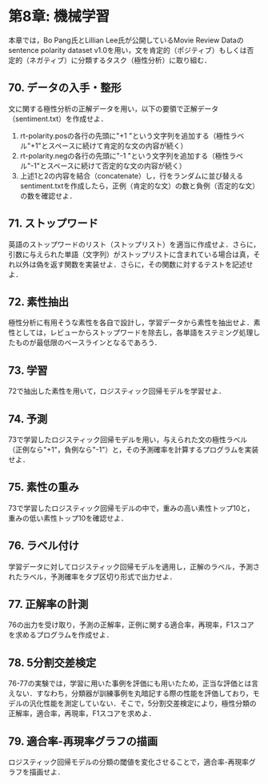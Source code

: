 第8章: 機械学習
===
本章では，Bo Pang氏とLillian Lee氏が公開しているMovie Review Dataのsentence polarity dataset v1.0を用い，文を肯定的（ポジティブ）もしくは否定的（ネガティブ）に分類するタスク（極性分析）に取り組む．

## 70. データの入手・整形
文に関する極性分析の正解データを用い，以下の要領で正解データ（sentiment.txt）を作成せよ．

 1. rt-polarity.posの各行の先頭に"+1 "という文字列を追加する（極性ラベル"+1"とスペースに続けて肯定的な文の内容が続く）
 2. rt-polarity.negの各行の先頭に"-1 "という文字列を追加する（極性ラベル"-1"とスペースに続けて否定的な文の内容が続く）
 3. 上述1と2の内容を結合（concatenate）し，行をランダムに並び替える
sentiment.txtを作成したら，正例（肯定的な文）の数と負例（否定的な文）の数を確認せよ．

## 71. ストップワード
英語のストップワードのリスト（ストップリスト）を適当に作成せよ．さらに，引数に与えられた単語（文字列）がストップリストに含まれている場合は真，それ以外は偽を返す関数を実装せよ．さらに，その関数に対するテストを記述せよ．

## 72. 素性抽出
極性分析に有用そうな素性を各自で設計し，学習データから素性を抽出せよ．素性としては，レビューからストップワードを除去し，各単語をステミング処理したものが最低限のベースラインとなるであろう．

## 73. 学習
72で抽出した素性を用いて，ロジスティック回帰モデルを学習せよ．

## 74. 予測
73で学習したロジスティック回帰モデルを用い，与えられた文の極性ラベル（正例なら"+1"，負例なら"-1"）と，その予測確率を計算するプログラムを実装せよ．

## 75. 素性の重み
73で学習したロジスティック回帰モデルの中で，重みの高い素性トップ10と，重みの低い素性トップ10を確認せよ．

## 76. ラベル付け
学習データに対してロジスティック回帰モデルを適用し，正解のラベル，予測されたラベル，予測確率をタブ区切り形式で出力せよ．

## 77. 正解率の計測
76の出力を受け取り，予測の正解率，正例に関する適合率，再現率，F1スコアを求めるプログラムを作成せよ．

## 78. 5分割交差検定
76-77の実験では，学習に用いた事例を評価にも用いたため，正当な評価とは言えない．すなわち，分類器が訓練事例を丸暗記する際の性能を評価しており，モデルの汎化性能を測定していない．そこで，5分割交差検定により，極性分類の正解率，適合率，再現率，F1スコアを求めよ．

## 79. 適合率-再現率グラフの描画
ロジスティック回帰モデルの分類の閾値を変化させることで，適合率-再現率グラフを描画せよ．